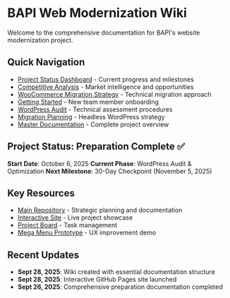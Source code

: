 # BAPI Web Modernization Wiki

Welcome to the comprehensive documentation for BAPI's website modernization project.

## Quick Navigation

- [Project Status Dashboard](Project-Status-Dashboard) - Current progress and milestones
- [Competitive Analysis](Competitive-Analysis) - Market intelligence and opportunities
- [WooCommerce Migration Strategy](WooCommerce-Migration-Strategy) - Technical migration approach
- [Getting Started](Getting-Started) - New team member onboarding
- [WordPress Audit](WordPress-Audit-Procedures) - Technical assessment procedures
- [Migration Planning](Migration-Planning) - Headless WordPress strategy
- [Master Documentation](Master-Wiki-Page) - Complete project overview

## Project Status: Preparation Complete ✅

**Start Date**: October 6, 2025
**Current Phase**: WordPress Audit & Optimization
**Next Milestone**: 30-Day Checkpoint (November 5, 2025)

## Key Resources

- [Main Repository](https://github.com/andrewteece/bapi-web) - Strategic planning and documentation
- [Interactive Site](https://andrewteece.github.io/bapi-web/) - Live project showcase
- [Project Board](https://github.com/users/andrewteece/projects/7) - Task management
- [Mega Menu Prototype](https://github.com/andrewteece/bapi-mega-menu) - UX improvement demo

## Recent Updates

- **Sept 28, 2025**: Wiki created with essential documentation structure
- **Sept 28, 2025**: Interactive GitHub Pages site launched
- **Sept 26, 2025**: Comprehensive preparation documentation completed
